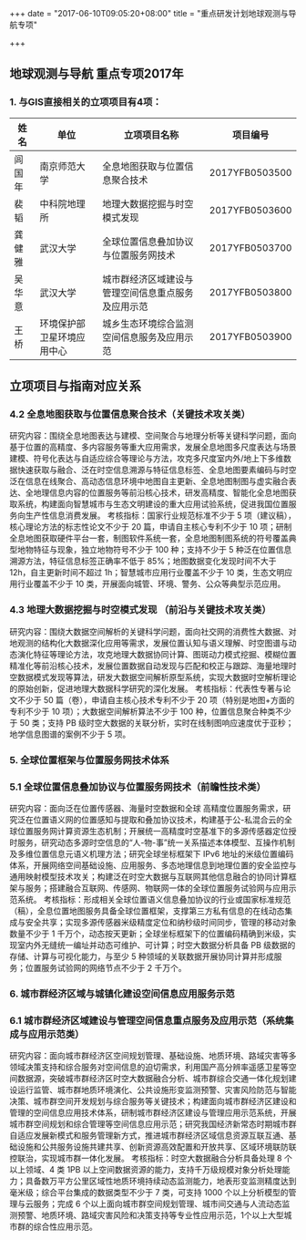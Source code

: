 ﻿+++
date = "2017-06-10T09:05:20+08:00"
title = "重点研发计划地球观测与导航专项"

+++

## 地球观测与导航 重点专项2017年
### 1. 与GIS直接相关的立项项目有4项：

| 姓名  | 单位  | 立项项目名称  | 项目编号  |
| ------------ | ------------ | ------------ | ------------ |
| 闾国年  | 南京师范大学  | 全息地图获取与位置信息聚合技术  | 2017YFB0503500  |
| 裴韬  | 中科院地理所  | 地理大数据挖掘与时空模式发现  | 2017YFB0503600  |
| 龚健雅  | 武汉大学  | 全球位置信息叠加协议与位置服务网技术  | 2017YFB0503700  |
| 吴华意  | 武汉大学  | 城市群经济区域建设与管理空间信息重点服务及应用示范  | 2017YFB0503800  |
| 王桥  | 环境保护部卫星环境应用中心  | 城乡生态环境综合监测空间信息服务及应用示范  | 2017YFB0503900  |

## 立项项目与指南对应关系
### 4.2 全息地图获取与位置信息聚合技术（关键技术攻关类）
研究内容：围绕全息地图表达与建模、空间聚合与地理分析等关键科学问题，面向基于位置的高精度、多内容服务等重大应用需求，发展全息地图多尺度表达与场景建模、符号化表达与自适应综合等理论与方法，攻克多尺度室内外/地上下多维数据快速获取与融合、泛在时空信息溯源与特征信息标签、全息地图要素编码与时空泛在信息在线聚合、高动态信息环境中地图自主更新、全息地图制图与虚实融合表达、全地理信息内容的位置服务等前沿核心技术，研发高精度、智能化全息地图获取系统，构建面向智慧城市与生态文明建设的重大应用试验系统，促进我国位置服务向生产性信息消费发展。
考核指标：国家行业规范标准不少于 5 项（建议稿），核心理论方法的标志性论文不少于 20 篇，申请自主核心专利不少于 10 项；研制全息地图获取硬件平台一套，制图软件系统一套，全息地图制图系统的符号覆盖典型地物特征与现象，独立地物符号不少于 100 种；支持不少于 5 种泛在位置信息溯源方法，特征信息标签正确率不低于 85%；地图数据变化发现时间不大于 12h，自主更新时间不超过 1h；智慧城市应用行业覆盖不少于 10 类，生态文明应用行业覆盖不少于 10 类，开展面向城管、环境、警务、公众等典型示范应用。
### 4.3 地理大数据挖掘与时空模式发现 （前沿与关键技术攻关类）
研究内容：围绕大数据空间解析的关键科学问题，面向社交网的消费性大数据、对地观测的结构化大数据深化应用等需求，发展位置认知与语义理解、时空图谱与动态演化特征等理论方法，攻克地理大数据协同计算、图斑动力模式挖掘、模糊位置精准化等前沿核心技术，发展位置数据自动发现与匹配和校正与跟踪、海量地理时空数据模式发现等算法，研发大数据空间解析原型系统，实现大数据时空解析理论的原始创新，促进地理大数据科学研究的深化发展。
考核指标：代表性专著与论文不少于 50 篇（卷），申请自主核心技术专利不少于 20 项（特别是地图+方面的专利不少于 10 项）；大数据空间解析算法不少于 100 种，位置信息聚合种类不少于 50 类；支持 PB 级时空大数据的关联分析，实时在线制图响应速度优于亚秒；地学信息图谱的案例不少于 5 项。
### 5. 全球位置框架与位置服务网技术体系
### 5.1 全球位置信息叠加协议与位置服务网技术（前瞻性技术类）
研究内容：面向泛在位置传感器、海量时空数据和全球
高精度位置服务需求，研究泛在位置语义网的位置感知与提取和叠加协议技术，构建基于公-私混合云的全球位置服务网计算资源生态机制；开展统一高精度时空基准下的多源传感器定位授时服务，研究动态多源时空信息的“人-物-事”统一关系描述本体模型、互操作机制及多维位置信息元语义机理方法；研究全球坐标框架下 IPv6 地址的米级位置编码体系，开展网络空间基础设施、应用服务、多态地理信息到地理位置的安全监控与通用映射模型技术攻关；构建泛在时空大数据与互联网其他信息融合的协同计算框架与服务；搭建融合互联网、传感网、物联网一体的全球位置服务试验网与应用示范系统。
考核指标：形成相关全球位置语义信息叠加协议的行业或国家标准规范（稿），全息位置地图服务具备全球位置框架，支撑第三方私有信息的在线动态集成与安全共享；实现多源传感器米级精度定位和纳秒级时间同步，管理的移动对象数量不少于 1 千万个，动态按天更新；全球坐标框架下的位置编码精确到米级，实现室内外无缝统一编址并动态可维护、可计算；时空大数据分析具备 PB 级数据的存储、计算与可视化能力，与至少 5 种领域的关联数据开展协同计算并形成服务；位置服务试验网的网络节点不少于 2 千万个。

### 6. 城市群经济区域与城镇化建设空间信息应用服务示范
### 6.1 城市群经济区域建设与管理空间信息重点服务及应用示范（系统集成与应用示范类）
研究内容：面向城市群经济区空间规划管理、基础设施、地质环境、路域灾害等多领域决策支持和综合服务对空间信息的迫切需求，利用国产高分辨率遥感卫星等空间数据源，突破城市群经济区时空大数据融合分析、城市群综合交通一体化规划建设运行监管、城市群地质环境演化、公共设施形变监测预警、灾害风险防范与智能决策、城市群空间开发规划与综合服务等关键技术；构建面向城市群经济区建设和管理的空间信息应用技术体系，研制城市群经济区建设与管理应用示范系统，开展城市群空间规划和综合管理等空间信息应用示范；研究我国经济新常态时期城市群自适应发展新模式和服务管理新方式，推进城市群经济区域信息资源互联互通、基础设施和公共服务设施共建共享、创新资源高效配置和开放共享、区域环境联防联控联治，实现城市群一体化发展。
考核指标：时空大数据融合分析具备处理 8 个以上领域、4 类 1PB 以上空间数据资源的能力，支持千万级规模对象分析处理能力；具备数万平方公里区域性地质环境持续动态监测能力，地表形变监测精度达到毫米级；综合平台集成的数据类型不少于 7 类，可支持 1000 个以上分析模型的管理与云服务；完成 6 个以上面向城市群空间规划管理、城市间交通与人流动态监测预警、地质环境、路域灾害风险和决策支持等专业性应用示范，1个以上大型城市群的综合性应用示范。